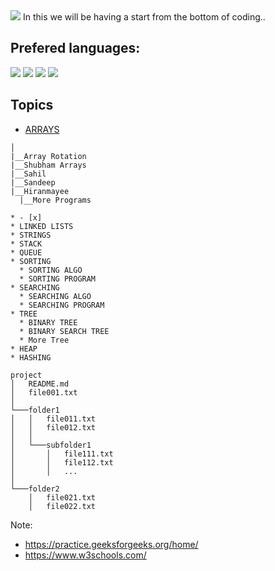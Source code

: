<img src= 'https://capsule-render.vercel.app/api?type=slice&color=000000&height=150&section=footer&text=Back%20To%20Basics&fontSize=100&animation=blink&fontColor=00FF00' />
In this we will be having a start from the bottom of coding..

## Prefered languages:

<img src= 'https://img.shields.io/badge/C++-v17.0-%3CCOLOR%3E.svg' />  <img src= 'https://img.shields.io/badge/C-v11.0-%3CCOLOR%3E.svg' />  <img src= 'https://img.shields.io/badge/Python-v3.9-%3CCOLOR%3E.svg' />   <img src= 'https://img.shields.io/badge/java-v11.0.8-%3CCOLOR%3E.svg' />


## Topics 

* <a href = "https://github.com/Sandeep-BlackHat/Back_to_Basics/tree/main/Arrays">ARRAYS</a>
```
│
|__Array Rotation
|__Shubham Arrays     
|__Sahil 
|__Sandeep
|__Hiranmayee
  |__More Programs
     
* - [x] 
* LINKED LISTS
* STRINGS
* STACK
* QUEUE
* SORTING
  * SORTING ALGO
  * SORTING PROGRAM
* SEARCHING
  * SEARCHING ALGO
  * SEARCHING PROGRAM
* TREE
  * BINARY TREE
  * BINARY SEARCH TREE
  * More Tree
* HEAP
* HASHING

project
│   README.md
│   file001.txt    
│
└───folder1
│   │   file011.txt
│   │   file012.txt
│   │
│   └───subfolder1
│       │   file111.txt
│       │   file112.txt
│       │   ...
│   
└───folder2
    │   file021.txt
    │   file022.txt
```

Note: 
* https://practice.geeksforgeeks.org/home/
* https://www.w3schools.com/
